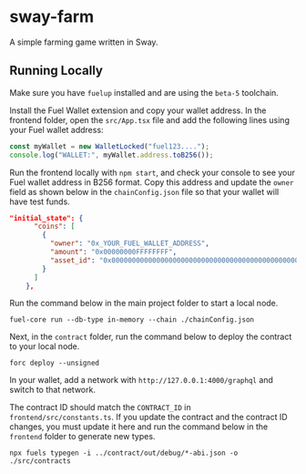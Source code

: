 # sway-farm

A simple farming game written in Sway.

## Running Locally

Make sure you have `fuelup` installed and are using the `beta-5` toolchain. 

Install the Fuel Wallet extension and copy your wallet address. In the frontend folder, open the `src/App.tsx` file and add the following lines using your Fuel wallet address:

```javascript
const myWallet = new WalletLocked("fuel123....");
console.log("WALLET:", myWallet.address.toB256());
```

Run the frontend locally with `npm start`, and check your console to see your Fuel wallet address in B256 format. Copy this address and update the `owner` field as shown below in the `chainConfig.json` file so that your wallet will have test funds.

```json
"initial_state": {
      "coins": [
        {
          "owner": "0x_YOUR_FUEL_WALLET_ADDRESS",
          "amount": "0x00000000FFFFFFFF",
          "asset_id": "0x0000000000000000000000000000000000000000000000000000000000000000"
        }
      ]
    },
```

Run the command below in the main project folder to start a local node.

```shell
fuel-core run --db-type in-memory --chain ./chainConfig.json
```

Next, in the `contract` folder, run the command below to deploy the contract to your local node.

```shell
forc deploy --unsigned
```

In your wallet, add a network with `http://127.0.0.1:4000/graphql` and switch to that network.

The contract ID should match the `CONTRACT_ID` in `frontend/src/constants.ts`. If you update the contract and the contract ID changes, you must update it here and run the command below in the `frontend` folder to generate new types.

```shell
npx fuels typegen -i ../contract/out/debug/*-abi.json -o ./src/contracts
```
